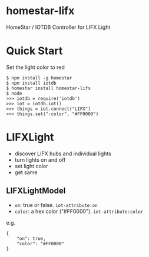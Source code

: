 # homestar-lifx
HomeStar / IOTDB Controller for LIFX Light

# Quick Start

Set the light color to red

	$ npm install -g homestar
	$ npm install iotdb
	$ homestar install homestar-lifx
	$ node
	>>> iotdb = require('iotdb')
	>>> iot = iotdb.iot()
	>>> things = iot.connect("LIFX")
	>>> things.set(":color", "#FF0000")

# LIFXLight

* discover LIFX hubs and individual lights
* turn lights on and off
* set light color
* get same

## LIFXLightModel

* <code>on</code>: true or false.  <code>iot-attribute:on</code>
* <code>color</code>: a hex color ("#FF0000").  <code>iot-attribute:color</code>

e.g.

    {
        "on": true,
        "color": "#FF0000"
    }


